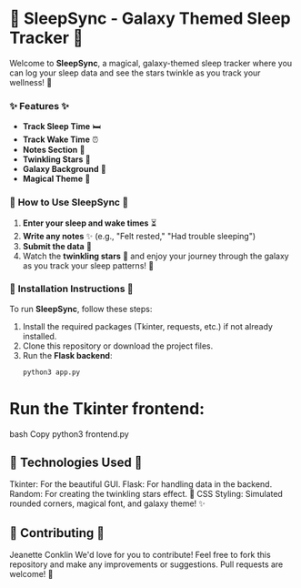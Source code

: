 # 🌟 **SleepSync - Galaxy Themed Sleep Tracker** 🌟

Welcome to **SleepSync**, a magical, galaxy-themed sleep tracker where you can log your sleep data and see the stars twinkle as you track your wellness! 🌌

### ✨ **Features** ✨
- **Track Sleep Time** 🛏️
- **Track Wake Time** ⏰
- **Notes Section** 📝
- **Twinkling Stars** 🌠
- **Galaxy Background** 🌌
- **Magical Theme** 🌟

### 🌟 **How to Use SleepSync** 🌟

1. **Enter your sleep and wake times** ⏳
2. **Write any notes** ✨ (e.g., "Felt rested," "Had trouble sleeping")
3. **Submit the data** 🚀
4. Watch the **twinkling stars** 🌠 and enjoy your journey through the galaxy as you track your sleep patterns! 🌙

### 🔧 **Installation Instructions** 🔧

To run **SleepSync**, follow these steps:

1. Install the required packages (Tkinter, requests, etc.) if not already installed.
2. Clone this repository or download the project files.
3. Run the **Flask backend**:
   ```bash
   python3 app.py

# Run the Tkinter frontend:
bash
Copy
python3 frontend.py


## 🌙 Technologies Used 🌙
Tkinter: For the beautiful GUI.
Flask: For handling data in the backend.
Random: For creating the twinkling stars effect. 🌟
CSS Styling: Simulated rounded corners, magical font, and galaxy theme! ✨

## 💬 Contributing 💬
Jeanette Conklin
We'd love for you to contribute! Feel free to fork this repository and make any improvements or suggestions.
Pull requests are welcome! 🚀